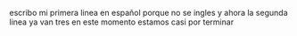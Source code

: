 escribo mi primera linea en español porque no se ingles
y ahora la segunda linea
ya van tres
en este momento estamos casi por terminar
